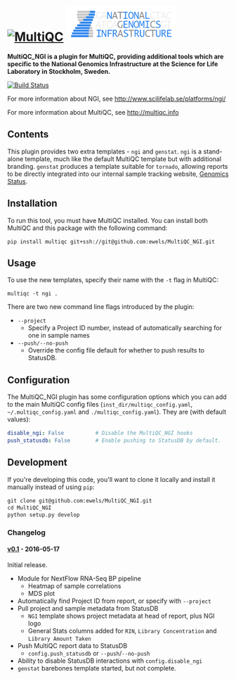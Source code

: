# [<img src="https://raw.githubusercontent.com/ewels/MultiQC/master/multiqc/templates/default/assets/img/MultiQC_logo.png" width="250" title="MultiQC">](https://github.com/ewels/MultiQC) [<img src="multiqc_ngi/templates/ngi/assets/img/NGI-final-small.png" width="250" title="MultiQC">](http://www.scilifelab.se/platforms/ngi/)

**MultiQC_NGI is a plugin for MultiQC, providing additional tools which are
specific to the National Genomics Infrastructure at the Science for Life
Laboratory in Stockholm, Sweden.**

[![Build Status](https://travis-ci.org/ewels/MultiQC_NGI.svg?branch=master)](https://travis-ci.org/ewels/MultiQC_NGI)

For more information about NGI, see http://www.scilifelab.se/platforms/ngi/

For more information about MultiQC, see http://multiqc.info

## Contents
This plugin provides two extra templates - `ngi` and `genstat`. `ngi` is a
stand-alone template, much like the default MultiQC template but with additional
branding. `genstat` produces a template suitable for `tornado`, allowing reports
to be directly integrated into our internal sample tracking website,
[Genomics Status](https://github.com/SciLifeLab/genomics-status).

## Installation
To run this tool, you must have MultiQC installed. You can install both
MultiQC and this package with the following command:

```
pip install multiqc git+ssh://git@github.com:ewels/MultiQC_NGI.git
```

## Usage
To use the new templates, specify their name with the `-t` flag in MultiQC:

```
multiqc -t ngi .
```

There are two new command line flags introduced by the plugin:

* `--project`
  * Specify a Project ID number, instead of automatically searching for one in sample names
* `--push/--no-push`
  * Override the config file default for whether to push results to StatusDB.

## Configuration
The MultiQC_NGI plugin has some configuration options which you can add to the main
MultiQC config files (`inst_dir/multiqc_config.yaml`, `~/.multiqc_config.yaml` and `./multiqc_config.yaml`).
They are (with default values):
```yaml
disable_ngi: False          # Disable the MultiQC_NGI hooks
push_statusdb: False        # Enable pushing to StatusDB by default.
```

## Development
If you're developing this code, you'll want to clone it locally and install
it manually instead of using `pip`:

```
git clone git@github.com:ewels/MultiQC_NGI.git
cd MultiQC_NGI
python setup.py develop
```

### Changelog
#### [v0.1](https://github.com/ewels/MultiQC_NGI/releases/tag/v0.1) - 2016-05-17
Initial release.
* Module for NextFlow RNA-Seq BP pipeline
  * Heatmap of sample correlations
  * MDS plot
* Automatically find Project ID from report, or specify with `--project`
* Pull project and sample metadata from StatusDB
  * `NGI` template shows project metadata at head of report, plus NGI logo
  * General Stats columns added for `RIN`, `Library Concentration` and `Library Amount Taken`
* Push MultiQC report data to StatusDB
  * `config.push_statusdb` or `--push`/`--no-push`
* Ability to disable StatusDB interactions with `config.disable_ngi`
* `genstat` barebones template started, but not complete.
